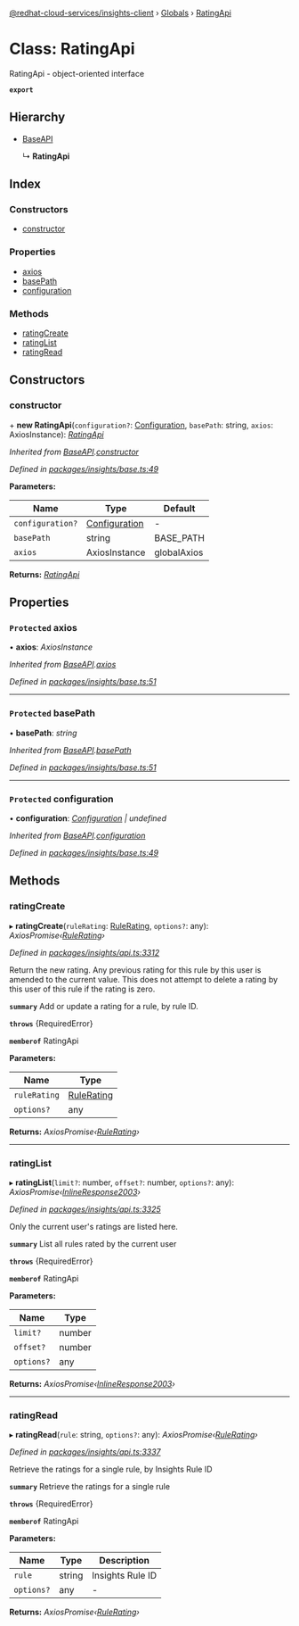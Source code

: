 [@redhat-cloud-services/insights-client](../README.md) › [Globals](../globals.md) › [RatingApi](ratingapi.md)

# Class: RatingApi

RatingApi - object-oriented interface

**`export`** 

## Hierarchy

* [BaseAPI](baseapi.md)

  ↳ **RatingApi**

## Index

### Constructors

* [constructor](ratingapi.md#constructor)

### Properties

* [axios](ratingapi.md#protected-axios)
* [basePath](ratingapi.md#protected-basepath)
* [configuration](ratingapi.md#protected-configuration)

### Methods

* [ratingCreate](ratingapi.md#ratingcreate)
* [ratingList](ratingapi.md#ratinglist)
* [ratingRead](ratingapi.md#ratingread)

## Constructors

###  constructor

\+ **new RatingApi**(`configuration?`: [Configuration](configuration.md), `basePath`: string, `axios`: AxiosInstance): *[RatingApi](ratingapi.md)*

*Inherited from [BaseAPI](baseapi.md).[constructor](baseapi.md#constructor)*

*Defined in [packages/insights/base.ts:49](https://github.com/RedHatInsights/javascript-clients/blob/master/packages/insights/base.ts#L49)*

**Parameters:**

Name | Type | Default |
------ | ------ | ------ |
`configuration?` | [Configuration](configuration.md) | - |
`basePath` | string | BASE_PATH |
`axios` | AxiosInstance | globalAxios |

**Returns:** *[RatingApi](ratingapi.md)*

## Properties

### `Protected` axios

• **axios**: *AxiosInstance*

*Inherited from [BaseAPI](baseapi.md).[axios](baseapi.md#protected-axios)*

*Defined in [packages/insights/base.ts:51](https://github.com/RedHatInsights/javascript-clients/blob/master/packages/insights/base.ts#L51)*

___

### `Protected` basePath

• **basePath**: *string*

*Inherited from [BaseAPI](baseapi.md).[basePath](baseapi.md#protected-basepath)*

*Defined in [packages/insights/base.ts:51](https://github.com/RedHatInsights/javascript-clients/blob/master/packages/insights/base.ts#L51)*

___

### `Protected` configuration

• **configuration**: *[Configuration](configuration.md) | undefined*

*Inherited from [BaseAPI](baseapi.md).[configuration](baseapi.md#protected-configuration)*

*Defined in [packages/insights/base.ts:49](https://github.com/RedHatInsights/javascript-clients/blob/master/packages/insights/base.ts#L49)*

## Methods

###  ratingCreate

▸ **ratingCreate**(`ruleRating`: [RuleRating](../interfaces/rulerating.md), `options?`: any): *AxiosPromise‹[RuleRating](../interfaces/rulerating.md)›*

*Defined in [packages/insights/api.ts:3312](https://github.com/RedHatInsights/javascript-clients/blob/master/packages/insights/api.ts#L3312)*

Return the new rating.  Any previous rating for this rule by this user is amended to the current value.  This does not attempt to delete a rating by this user of this rule if the rating is zero.

**`summary`** Add or update a rating for a rule, by rule ID.

**`throws`** {RequiredError}

**`memberof`** RatingApi

**Parameters:**

Name | Type |
------ | ------ |
`ruleRating` | [RuleRating](../interfaces/rulerating.md) |
`options?` | any |

**Returns:** *AxiosPromise‹[RuleRating](../interfaces/rulerating.md)›*

___

###  ratingList

▸ **ratingList**(`limit?`: number, `offset?`: number, `options?`: any): *AxiosPromise‹[InlineResponse2003](../interfaces/inlineresponse2003.md)›*

*Defined in [packages/insights/api.ts:3325](https://github.com/RedHatInsights/javascript-clients/blob/master/packages/insights/api.ts#L3325)*

Only the current user\'s ratings are listed here.

**`summary`** List all rules rated by the current user

**`throws`** {RequiredError}

**`memberof`** RatingApi

**Parameters:**

Name | Type |
------ | ------ |
`limit?` | number |
`offset?` | number |
`options?` | any |

**Returns:** *AxiosPromise‹[InlineResponse2003](../interfaces/inlineresponse2003.md)›*

___

###  ratingRead

▸ **ratingRead**(`rule`: string, `options?`: any): *AxiosPromise‹[RuleRating](../interfaces/rulerating.md)›*

*Defined in [packages/insights/api.ts:3337](https://github.com/RedHatInsights/javascript-clients/blob/master/packages/insights/api.ts#L3337)*

Retrieve the ratings for a single rule, by Insights Rule ID

**`summary`** Retrieve the ratings for a single rule

**`throws`** {RequiredError}

**`memberof`** RatingApi

**Parameters:**

Name | Type | Description |
------ | ------ | ------ |
`rule` | string | Insights Rule ID |
`options?` | any | - |

**Returns:** *AxiosPromise‹[RuleRating](../interfaces/rulerating.md)›*
